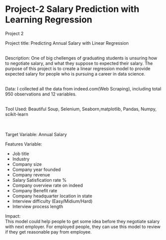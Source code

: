 # Project-2 Salary Prediction with Learning Regression
Project 2

Project title: Predicting Annual Salary with Linear Regression<br/><br/>

Description: One of big chellenges of graduating students is unsuring how to negotiate salary, and what they suppose to expected their salary. The purpose of this project is to create a linear regression model to provide expected salary for people who is pursuing a career in data science.<br/><br/>

Data:  I collected all the data from indeed.com(Web Scraping), including total 950 observations and 12 variables.<br/><br/>

Tool Used: Beautiful Soup, Selenium, Seaborn,matplotlib, Pandas, Numpy, scikit-learn<br/><br/><br/>

Target Variable: Annual Salary<br/>

Features Variable: <br/>
  - Job title
  - Industry
  - Company size
  - Company year founded
  - Company revenue
  - Salary Satisfication rate %
  - Company overview rate on indeed
  - Company Benefit rate
  - Company headquarter location in state
  - Interview difficulty (Easy/Midium/Hard)
  - Interview process length 

Impact: <br/>
This model could help people to get some idea before they negotiate salary with next employer. For employed people, they can use this model to review if they get reasonable pay from employee.<br/><br/>

